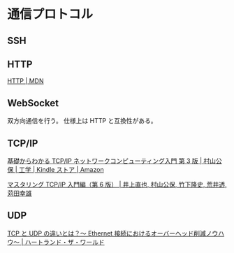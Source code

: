 # 通信プロトコル

## SSH

## HTTP

[HTTP | MDN](https://developer.mozilla.org/ja/docs/Web/HTTP)

## WebSocket

双方向通信を行う。
仕様上は HTTP と互換性がある。

## TCP/IP

[基礎からわかる TCP/IP ネットワークコンピューティング入門 第 3 版 | 村山公保 | 工学 | Kindle ストア | Amazon](https://www.amazon.co.jp/dp/B00U7A661U)

[マスタリング TCP/IP 入門編（第 6 版） | 井上直也, 村山公保, 竹下隆史, 荒井透, 苅田幸雄](https://www.amazon.co.jp/dp/B0827QNDNT)

## UDP

[TCP と UDP の違いとは？～ Ethernet 接続におけるオーバーヘッド削減ノウハウ～ | ハートランド・ザ・ワールド](https://hldc.co.jp/blog/2019/07/11/2819/)

